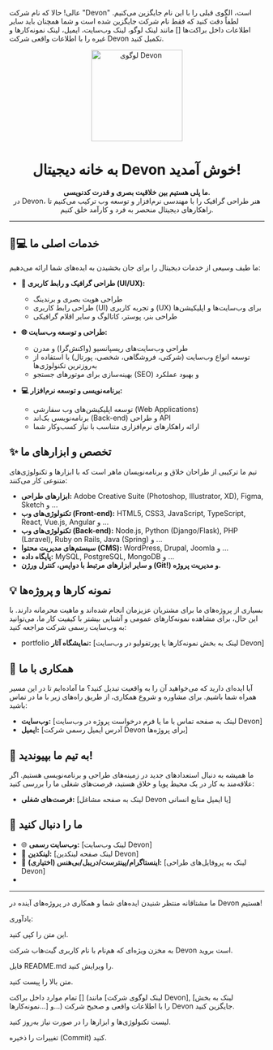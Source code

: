عالی! حالا که نام شرکت "Devon" است، الگوی قبلی را با این نام جایگزین می‌کنیم. لطفاً دقت کنید که فقط نام شرکت جایگزین شده است و شما همچنان باید سایر اطلاعات داخل براکت‌ها [] مانند لینک لوگو، لینک وب‌سایت، ایمیل، لینک نمونه‌کارها و غیره را با اطلاعات واقعی شرکت Devon تکمیل کنید.

<p align="center">
  <img src="[لینک لوگوی شرکت Devon]" alt="لوگوی Devon" width="180"/>
</p>

<h1 align="center">به خانه دیجیتال Devon خوش آمدید!</h1>

<p align="center">
  <strong>ما پلی هستیم بین خلاقیت بصری و قدرت کدنویسی.</strong>
  <br/>
  در Devon، هنر طراحی گرافیک را با مهندسی نرم‌افزار و توسعه وب ترکیب می‌کنیم تا راهکارهای دیجیتال منحصر به فرد و کارآمد خلق کنیم.
</p>

---

## 🎨💻 خدمات اصلی ما

ما طیف وسیعی از خدمات دیجیتال را برای جان بخشیدن به ایده‌های شما ارائه می‌دهیم:

*   **🎨 طراحی گرافیک و رابط کاربری (UI/UX):**
    *   طراحی هویت بصری و برندینگ
    *   طراحی رابط کاربری (UI) و تجربه کاربری (UX) برای وب‌سایت‌ها و اپلیکیشن‌ها
    *   طراحی بنر، پوستر، کاتالوگ و سایر اقلام گرافیکی

*   **🌐 طراحی و توسعه وب‌سایت:**
    *   طراحی وب‌سایت‌های ریسپانسیو (واکنش‌گرا) و مدرن
    *   توسعه انواع وب‌سایت (شرکتی، فروشگاهی، شخصی، پورتال) با استفاده از به‌روزترین تکنولوژی‌ها
    *   بهینه‌سازی برای موتورهای جستجو (SEO) و بهبود عملکرد

*   **💻 برنامه‌نویسی و توسعه نرم‌افزار:**
    *   توسعه اپلیکیشن‌های وب سفارشی (Web Applications)
    *   برنامه‌نویسی بک‌اند (Back-end) و طراحی API
    *   ارائه راهکارهای نرم‌افزاری متناسب با نیاز کسب‌وکار شما

## ✨ تخصص و ابزارهای ما

تیم ما ترکیبی از طراحان خلاق و برنامه‌نویسان ماهر است که با ابزارها و تکنولوژی‌های متنوعی کار می‌کنند:

*   **ابزارهای طراحی:** Adobe Creative Suite (Photoshop, Illustrator, XD), Figma, Sketch و ...
*   **تکنولوژی‌های وب (Front-end):** HTML5, CSS3, JavaScript, TypeScript, React, Vue.js, Angular و ...
*   **تکنولوژی‌های وب (Back-end):** Node.js, Python (Django/Flask), PHP (Laravel), Ruby on Rails, Java (Spring) و ...
*   **سیستم‌های مدیریت محتوا (CMS):** WordPress, Drupal, Joomla و ...
*   **پایگاه داده:** MySQL, PostgreSQL, MongoDB و ...
*   **و سایر ابزارهای مرتبط با دواپس، کنترل ورژن (Git!) و مدیریت پروژه.**

## 💡 نمونه کارها و پروژه‌ها

بسیاری از پروژه‌های ما برای مشتریان عزیزمان انجام شده‌اند و ماهیت محرمانه دارند. با این حال، برای مشاهده نمونه‌کارهای عمومی و آشنایی بیشتر با کیفیت کار ما، می‌توانید به وب‌سایت رسمی شرکت مراجعه کنید:

*   portfolio **نمایشگاه آثار:** [لینک به بخش نمونه‌کارها یا پورتفولیو در وب‌سایت Devon]

<!-- اگر پروژه متن‌باز یا ابزار خاصی دارید که روی گیت‌هاب منتشر کرده‌اید، می‌توانید اینجا لیست کنید: -->
<!-- *   **[نام ابزار/پروژه متن‌باز ۱]:** [توضیح کوتاه] - [لینک به مخزن] -->
<!-- *   **[نام ابزار/پروژه متن‌باز ۲]:** [توضیح کوتاه] - [لینک به مخزن] -->

## 🤝 همکاری با ما

آیا ایده‌ای دارید که می‌خواهید آن را به واقعیت تبدیل کنید؟ ما آماده‌ایم تا در این مسیر همراه شما باشیم. برای مشاوره و شروع همکاری، از طریق راه‌های زیر با ما در تماس باشید:

*   **وب‌سایت:** [لینک به صفحه تماس با ما یا فرم درخواست پروژه در وب‌سایت Devon]
*   **ایمیل:** [آدرس ایمیل رسمی شرکت Devon برای پروژه‌ها]

## 🚀 به تیم ما بپیوندید!

ما همیشه به دنبال استعدادهای جدید در زمینه‌های طراحی و برنامه‌نویسی هستیم. اگر علاقه‌مند به کار در یک محیط پویا و خلاق هستید، فرصت‌های شغلی ما را بررسی کنید:

*   **فرصت‌های شغلی:** [لینک به صفحه مشاغل Devon یا ایمیل منابع انسانی]

## 🔗 ما را دنبال کنید

*   🌐 **وب‌سایت رسمی:** [لینک وب‌سایت Devon]
*   🔗 **لینکدین:** [لینک صفحه لینکدین Devon]
*   🎨 **اینستاگرام/پینترست/دریبل/بی‌هنس (اختیاری):** [لینک به پروفایل‌های طراحی Devon]
*   <!-- 🐦 **توییتر (اختیاری):** [لینک توییتر Devon] -->

---

ما مشتاقانه منتظر شنیدن ایده‌های شما و همکاری در پروژه‌های آینده در Devon هستیم!


یادآوری:

این متن را کپی کنید.

به مخزن ویژه‌ای که هم‌نام با نام کاربری گیت‌هاب شرکت Devon است بروید.

فایل README.md را ویرایش کنید.

متن بالا را پیست کنید.

تمام موارد داخل براکت [] (مانند [لینک لوگوی شرکت Devon], [لینک به بخش نمونه‌کارها...] و...) را با اطلاعات واقعی و صحیح شرکت Devon جایگزین کنید.

لیست تکنولوژی‌ها و ابزارها را در صورت نیاز به‌روز کنید.

تغییرات را ذخیره (Commit) کنید.
